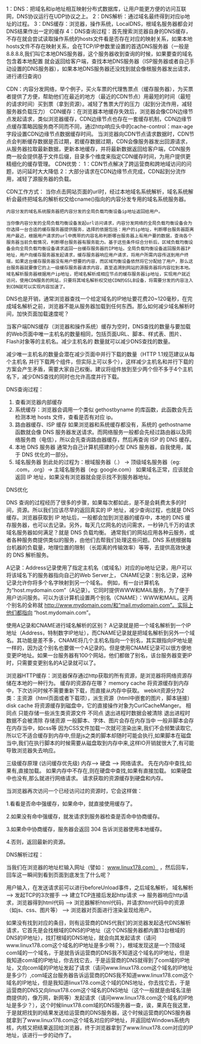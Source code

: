 
1：DNS：把域名和ip地址相互映射分布式数据库，让用户能更方便的访问互联网，DNS协议运行在UDP协议之上。
2：DNS解析：通过域名最终得到对应ip地址的过程。
3：DNS缓存：浏览器，操作系统，LocalDNS，根域名服务器都会对DNS结果作出一定的缓存
4：DNS查询过程：首先搜索浏览器自身的DNS缓存，不存在就会尝试读取操作系统的hosts文件看是否存在对应的映射关系，如果本地hosts文件不存在映射关系，会在TCP/IP参数里设置的首选DNS服务器（一般是8.8.8.8,我们叫它本地DNS服务器，这个服务器收到查询的时候，如果要查的域名包含着本地配置
就会返回给客户端，查找本地DNS服务器（ISP服务器或者自己手动设置的DNS服务器），如果本地DNS服务器还没找到就会像根服务器发出请求，进行递归查询()

CDN：内容分发网络，举个例子，买火车票的代理售票点（缓存服务器），为买票者提供了方便，帮助他们在最近的地方（最近的CDN节点）用最短的时间（最短的请求时间）买到票（拿到资源）。减轻了售票大厅的压力（起到分流作用，减轻服务器负载压力）
CDN缓存：在浏览器本地缓存失效后，浏览器会像CDN边缘节点发起请求，类似浏览器缓存，CDN边缘节点也存在一套缓存机制，CDN边缘节点缓存策略因服务商不同而不同，通过http响应头中的cache-control：max-age字段设置CDN边缘节点数据缓存时间。
当浏览器向CDN节点请求数据时，CDN节点会判断缓存数据是否过期，若缓存数据过期，CDN会像服务器发出回源请求，从服务器拉取最新数据，更新本地缓存，并将最新数据返回给客户端，CDN服务商一般会提供基于文件后缀，目录多个维度来指定CDN缓存时间，为用户提供更精细化的缓存管理。
CDN优势：
    1：CDN节点解决了跨运营商和跨地域访问的问题，访问延时大大降低
    2：大部分请求在CDN边缘节点完成，CDN起到分流作用，减轻了源服务器的负载。

CDN工作方式：
    当你点击网站页面的url时，经过本地域名系统解析，域名系统解析会最终把域名的解析权交给cname()指向的内容分发专用的域名系统服务器。

    内容分发的域名系统服务器把内容分发的全局负载均衡设备ip地址返回给用户。
    
    当你像内容分发的全局负载均衡设备发起url访问请求，内容分发网络的全局负载均衡设备会为你选择一台合适的缓存服务器提供服务，选择的依据包括：用户的ip地址，判断哪台服务器距离用户最近，根据用户请求的url中携带的内容名称判断哪台服务器上有用户要的数据，查询各个服务器当前负载情况，判断哪台服务器有服务能力。基于这些条件综合分析后，区域负载均衡设备会向全局负载均衡设备请求返回一台缓存服务器的IP地址。全局负载均衡设备返回服务器IP地址，用户向缓存服务器发起请求，缓存服务器响应用户请求，将用户所需内容传送到用户终端，如果这台缓存服务器没有用户想要的内容，而区域均衡设备依然将它分配给了用户，那么这台服务器就要像它的上一级缓存服务器请求内容，直至追溯到网站的源服务器将内容拉到本地。域名解析服务器根据用户ip地址，把域名解析成相应节点的缓存服务器ip地址，实现用户就近访问，使用CDN服务的网站，只要将其域名解析权交给CDN的GSLB设备，将需要分发的内容注入到CDN就可以实现内容加速了。

DNS也是开销，通常浏览器查找一个给定域名的IP地址要花费20~120毫秒，在完成域名解析之前，浏览器不能从服务器加载到任何东西。那么如何减少域名解析时间，加快页面加载速度呢？

当客户端DNS缓存（浏览器和操作系统）缓存为空时，DNS查找的数量与要加载的Web页面中唯一主机名的数量相同，包括页面URL、脚本、样式表、图片、Flash对象等的主机名。减少主机名的 数量就可以减少DNS查找的数量。

减少唯一主机名的数量会潜在减少页面中并行下载的数量（HTTP 1.1规范建议从每个主机名
并行下载两个组件，但实际上可以多个），这样减少主机名和并行下载的方案会产生矛盾，需要大家自己权衡。建议将组件放到至少两个但不多于4个主机名下，减少DNS查找的同时也允许高度并行下载。

DNS查询过程：
1. 查看浏览器内部缓存
2. 系统缓存：浏览器会调用一个类似 gethostbyname 的库函数，此函数会先去检测本地 hosts 文件，查看是否有对应 ip。
3. 路由器缓存、ISP 缓存
如果浏览器和系统缓存都没有，系统的 gethostname 函数就会像 DNS 服务器发送请求。而网络服务一般都会先经过路由器以及网络服务商（电信），所以会先查询路由器缓存，然后再查询 ISP 的 DNS 缓存。
4. 本地 DNS 服务器
通常为自己计算机搭建的小型 DNS 服务器，自我使用，属于 DNS 优化的一部分。
5. 域名服务器
到此处的过程为：根域服务器（.） -> 顶级域名服务器（eg: .com，.org）->
主域名服务器（eg: google.com）
如果域名正常，应该就会返回 IP 地址，如果没有浏览器就会提示找不到服务器地址。

DNS优化

DNS 查询的过程经历了很多的步骤，如果每次都如此，是不是会耗费太多的时间，资源。所以我们应该尽早的返回真实的 IP 地址，减少查询过程，也就是 DNS 缓存。浏览器获取到 IP 地址后，一般都会加到浏览器的缓存中，本地的 DNS 缓存服务器，也可以去记录。另外，每天几亿网名的访问需求，一秒钟几千万的请求域名服务器如何满足？就是 DNS 负载均衡。
通常我们的网站应用各种云服务，或者各种服务商提供类似的服务，由他们去帮我们处理这些问题。DNS 系统根据每台机器的负载量，地理位置的限制
（长距离的传输效率）等等，去提供高效快速的 DNS 解析服务。



A记录：Address记录使用了指定主机名（或域名）对应的ip地址记录，用户可以将该域名下的服务器指向自己的Web Server上，
CNAME记录：别名记录，这种记录允许你将多个名字映射到另一个域名。
例如，有一台计算机名为“host.mydomain.com”（A记录）。它同时提供WWW和MAIL服务，为了便于用户访问服务。可以为该计算机设置两个别名（CNAME）：WWW和MAIL。这两个别名的全称就 http://www.mydomain.com/和“mail.mydomain.com”。实际上他们都指向 “host.mydomain.com”。

使用A记录和CNAME进行域名解析的区别？
A记录就是把一个域名解析到一个IP地址（Address，特制数字IP地址），而CNAME记录就是把域名解析到另外一个域名。其功能是差不多，CNAME将几个主机名指向一个别名，其实跟指向IP地址是一样的，因为这个别名也要做一个A记录的。但是使用CNAME记录可以很方便地变更IP地址。如果一台服务器有100个网站，他们都做了别名，该台服务器变更IP时，只需要变更别名的A记录就可以了。

浏览器HTTP缓存：浏览器保存通过http获取的所有资源，是浏览器将网络资源存储在本地的一种行为。
缓存的资源存在哪？
memory cache 将资源缓存到内存中，下次访问时候不需要重新下载，而直接从内存中获取。
webkit资源分为2类：主资源（html页面或者下载项），派生资源（html中嵌套的图片，脚本链接）
disk cache 将资源缓存到磁盘中，它的直接操作对象为CurlCacheManger。
相同点	只能存储一些派生类资源文件
不同点	退出进程时数据会被清除	退出进程时数据不会被清除
存储资源	一般脚本、字体、图片会存在内存当中	一般非脚本会存在内存当中，如css等
因为CSS文件加载一次就可渲染出来,我们不会频繁读取它,所以它不适合缓存到内存中,但是js之类的脚本却随时可能会执行,如果脚本在磁盘当中,我们在执行脚本的时候需要从磁盘取到内存中来,这样IO开销就很大了,有可能导致浏览器失去响应。

三级缓存原理 (访问缓存优先级) 内存--> 硬盘 --> 网络请求。
先在内存中查找,如果有,直接加载。
如果内存中不存在,则在硬盘中查找,如果有直接加载。
如果硬盘中也没有,那么就进行网络请求。
请求获取的资源缓存到硬盘和内存。

当浏览器再次访问一个已经访问过的资源时，它会这样做：

1.看看是否命中强缓存，如果命中，就直接使用缓存了。

2.如果没有命中强缓存，就发请求到服务器检查是否命中协商缓存。

3.如果命中协商缓存，服务器会返回 304 告诉浏览器使用本地缓存。

4.否则，返回最新的资源。

DNS解析过程：

当我们在浏览器的地址栏输入网址（譬如： www.linux178.com） ，然后回车，回车这一瞬间到看到页面到底发生了什么呢？

用户输入，在发送请求前可以进行beforeUnload事件，之后域名解析，
域名解析 –> 发起TCP的3次握手 –> 建立TCP连接后发起http请求 –> 服务器响应http请求，浏览器得到html代码 –> 浏览器解析html代码，并请求html代码中的资源（如js、css、图片等） –> 浏览器对页面进行渲染呈现给用户。

如果没有找到对应的条目，则有运营商的DNS代我们的浏览器发起迭代DNS解析请求，它首先是会找根域的DNS的IP地址（这个DNS服务器都内置13台根域的DNS的IP地址），找打根域的DNS地址，就会向其发起请求（请问www.linux178.com这个域名的IP地址是多少啊？），根域发现这是一个顶级域com域的一个域名，于是就告诉运营商的DNS我不知道这个域名的IP地址，但是我知道com域的IP地址，你去找它去，于是运营商的DNS就得到了com域的IP地址，又向com域的IP地址发起了请求（请问www.linux178.com这个域名的IP地址是多少?）,com域这台服务器告诉运营商的DNS我不知道www.linux178.com这个域名的IP地址，但是我知道linux178.com这个域的DNS地址，你去找它去，于是运营商的DNS又向linux178.com这个域名的DNS地址（这个一般就是由域名注册商提供的，像万网，新网等）发起请求（请问www.linux178.com这个域名的IP地址是多少？），这个时候linux178.com域的DNS服务器一查，诶，果真在我这里，于是就把找到的结果发送给运营商的DNS服务器，这个时候运营商的DNS服务器就拿到了www.linux178.com这个域名对应的IP地址，并返回给Windows系统内核，内核又把结果返回给浏览器，终于浏览器拿到了www.linux178.com对应的IP地址，该进行一步的动作了。